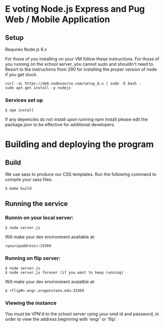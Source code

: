 # E voting Node.js Express and Pug Web / Mobile Application

## Setup 

Requires Node.js 6.x 

For those of you installing on your VM follow these instructions.  For those of you running on the school server, you cannot sudo and shouldn't need to.  Resort to the instructions from 290 for installing the proper version of node if you get stuck. 

	curl -sL https://deb.nodesource.com/setup_6.x | sudo -E bash -
	sudo apt-get install -y nodejs

### Services set up 

	$ npm install 

If any depencies do not install upon running npm install please edit the package.json to be effective for additional developers. 

# Building and deploying the program

## Build

We use sass to produce our CSS templates. Run the following command to compile your sass files. 

	$ make build


## Running the service 

### Runnin on your local server:

	$ node server.js

Will make your dev environment available at: 
	
	<youripaddress>:33369

### Running on flip server: 

	$ node server.js
	$ node server.js forever (if you want to keep running)

Will make your dev environment avaialble at: 

	$ <flip#>.engr.oregonstate.edu:33369

### Viewing the instance

You must be VPN'd to the school server using your onid id and password, in order to view the address beginning with 'engr' or 'flip'.  



